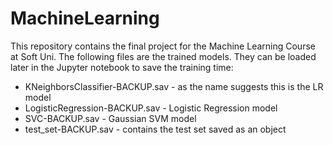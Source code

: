 # MachineLearning
This repository contains the final project for the Machine Learning Course at Soft Uni.
The following files are the trained models. They can be loaded later in the Jupyter notebook to save the training time:
* KNeighborsClassifier-BACKUP.sav - as the name suggests this is the LR model
* LogisticRegression-BACKUP.sav - Logistic Regression model
* SVC-BACKUP.sav - Gaussian SVM model
* test_set-BACKUP.sav -  contains the test set saved as an object
